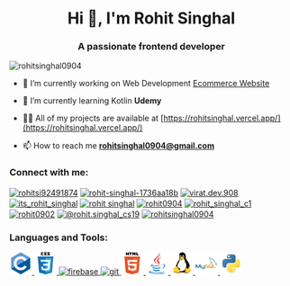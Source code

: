 <h1 align="center">Hi 👋, I'm Rohit Singhal</h1>
<h3 align="center">A passionate frontend developer</h3>

<p align="left"> <img src="https://komarev.com/ghpvc/?username=rohitsinghal0904&label=Profile%20views&color=0e75b6&style=flat" alt="rohitsinghal0904" /> </p>

- 🔭 I’m currently working on Web Development [Ecommerce Website](https://shoping-bzar.github.io/Shopping-Bazar/)

- 🌱 I’m currently learning Kotlin **Udemy**

- 👨‍💻 All of my projects are available at [https://rohitsinghal.vercel.app/](https://rohitsinghal.vercel.app/)

- 📫 How to reach me **rohitsinghal0904@gmail.com**

<h3 align="left">Connect with me:</h3>
<p align="left">
<a href="https://twitter.com/rohitsi92491874" target="blank"><img align="center" src="https://raw.githubusercontent.com/rahuldkjain/github-profile-readme-generator/master/src/images/icons/Social/twitter.svg" alt="rohitsi92491874" height="30" width="40" /></a>
<a href="https://linkedin.com/in/rohit-singhal-1736aa18b" target="blank"><img align="center" src="https://raw.githubusercontent.com/rahuldkjain/github-profile-readme-generator/master/src/images/icons/Social/linked-in-alt.svg" alt="rohit-singhal-1736aa18b" height="30" width="40" /></a>
<a href="https://fb.com/virat.dev.908" target="blank"><img align="center" src="https://raw.githubusercontent.com/rahuldkjain/github-profile-readme-generator/master/src/images/icons/Social/facebook.svg" alt="virat.dev.908" height="30" width="40" /></a>
<a href="https://instagram.com/its_rohit_singhal" target="blank"><img align="center" src="https://raw.githubusercontent.com/rahuldkjain/github-profile-readme-generator/master/src/images/icons/Social/instagram.svg" alt="its_rohit_singhal" height="30" width="40" /></a>
<a href="https://www.youtube.com/c/rohit singhal" target="blank"><img align="center" src="https://raw.githubusercontent.com/rahuldkjain/github-profile-readme-generator/master/src/images/icons/Social/youtube.svg" alt="rohit singhal" height="30" width="40" /></a>
<a href="https://www.codechef.com/users/rohit0904" target="blank"><img align="center" src="https://cdn.jsdelivr.net/npm/simple-icons@3.1.0/icons/codechef.svg" alt="rohit0904" height="30" width="40" /></a>
<a href="https://www.hackerrank.com/rohit_singhal_c1" target="blank"><img align="center" src="https://raw.githubusercontent.com/rahuldkjain/github-profile-readme-generator/master/src/images/icons/Social/hackerrank.svg" alt="rohit_singhal_c1" height="30" width="40" /></a>
<a href="https://www.leetcode.com/rohit0902" target="blank"><img align="center" src="https://raw.githubusercontent.com/rahuldkjain/github-profile-readme-generator/master/src/images/icons/Social/leet-code.svg" alt="rohit0902" height="30" width="40" /></a>
<a href="https://www.hackerearth.com/@rohit.singhal_cs19" target="blank"><img align="center" src="https://raw.githubusercontent.com/rahuldkjain/github-profile-readme-generator/master/src/images/icons/Social/hackerearth.svg" alt="@rohit.singhal_cs19" height="30" width="40" /></a>
<a href="https://auth.geeksforgeeks.org/user/rohitsinghal0904" target="blank"><img align="center" src="https://raw.githubusercontent.com/rahuldkjain/github-profile-readme-generator/master/src/images/icons/Social/geeks-for-geeks.svg" alt="rohitsinghal0904" height="30" width="40" /></a>
</p>

<h3 align="left">Languages and Tools:</h3>
<p align="left"> <a href="https://www.cprogramming.com/" target="_blank" rel="noreferrer"> <img src="https://raw.githubusercontent.com/devicons/devicon/master/icons/c/c-original.svg" alt="c" width="40" height="40"/> </a> <a href="https://www.w3schools.com/css/" target="_blank" rel="noreferrer"> <img src="https://raw.githubusercontent.com/devicons/devicon/master/icons/css3/css3-original-wordmark.svg" alt="css3" width="40" height="40"/> </a> <a href="https://firebase.google.com/" target="_blank" rel="noreferrer"> <img src="https://www.vectorlogo.zone/logos/firebase/firebase-icon.svg" alt="firebase" width="40" height="40"/> </a> <a href="https://git-scm.com/" target="_blank" rel="noreferrer"> <img src="https://www.vectorlogo.zone/logos/git-scm/git-scm-icon.svg" alt="git" width="40" height="40"/> </a> <a href="https://www.w3.org/html/" target="_blank" rel="noreferrer"> <img src="https://raw.githubusercontent.com/devicons/devicon/master/icons/html5/html5-original-wordmark.svg" alt="html5" width="40" height="40"/> </a> <a href="https://www.java.com" target="_blank" rel="noreferrer"> <img src="https://raw.githubusercontent.com/devicons/devicon/master/icons/java/java-original.svg" alt="java" width="40" height="40"/> </a>  <a href="https://www.linux.org/" target="_blank" rel="noreferrer"> <img src="https://raw.githubusercontent.com/devicons/devicon/master/icons/linux/linux-original.svg" alt="linux" width="40" height="40"/> </a> <a href="https://www.mysql.com/" target="_blank" rel="noreferrer"> <img src="https://raw.githubusercontent.com/devicons/devicon/master/icons/mysql/mysql-original-wordmark.svg" alt="mysql" width="40" height="40"/> </a> <a href="https://www.python.org" target="_blank" rel="noreferrer"> <img src="https://raw.githubusercontent.com/devicons/devicon/master/icons/python/python-original.svg" alt="python" width="40" height="40"/> </a> </p>
